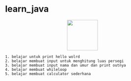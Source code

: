# learn_java
<div id="header" align="center">
  <img src="https://media.giphy.com/media/CuuSHzuc0O166MRfjt/giphy.gif" width="100"/>
</div>

```
1. belajar untuk print hello wolrd
2. belajar membuat input untuk menghitung luas persegi
3. belajar membuat input nama dan umur dan print outnya
4. belajar membuat whileloop
5. belajar membuat calculator sederhana
```